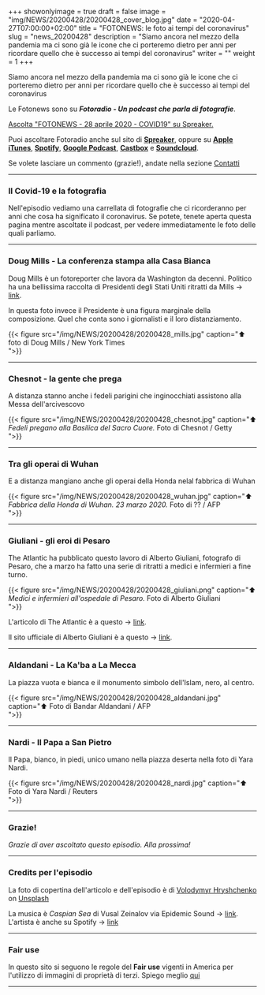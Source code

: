 +++
showonlyimage = true
draft = false
image = "img/NEWS/20200428/20200428_cover_blog.jpg"
date = "2020-04-27T07:00:00+02:00"
title = "FOTONEWS: le foto ai tempi del coronavirus"
slug = "news_20200428"
description = "Siamo ancora nel mezzo della pandemia ma ci sono già le icone che ci porteremo dietro per anni per ricordare quello che è successo ai tempi del coronavirus"
writer = ""
weight = 1
+++

Siamo ancora nel mezzo della pandemia ma ci sono già le icone che ci porteremo dietro per anni per ricordare quello che è successo ai tempi del coronavirus
<!--more-->



Le Fotonews sono su **_Fotoradio - Un podcast che parla di fotografie_**.

<a class="spreaker-player" href="https://www.spreaker.com/episode/26207027" data-resource="episode_id=26207027" data-width="100%" data-height="200px" data-theme="light" data-playlist="false" data-playlist-continuous="false" data-autoplay="false" data-live-autoplay="false" data-chapters-image="true" data-episode-image-position="right" data-hide-logo="false" data-hide-likes="false" data-hide-comments="false" data-hide-sharing="false" data-hide-download="false">Ascolta "FOTONEWS - 28 aprile 2020 - COVID19" su Spreaker.</a>

Puoi ascoltare Fotoradio anche sul sito di <a href="https://www.spreaker.com/show/fotoradio-un-podcast-sulle-fotografie">**Spreaker**</a>, oppure su <a target="blank" href="https://podcasts.apple.com/it/podcast/fotoradio-un-podcast-sulle-fotografie/id1473090985">**Apple iTunes**</a>, <a target="blank" href="https://open.spotify.com/show/3dzBBFOJD2gaz2pRdhlzYh">**Spotify**</a>, <a target="blank" href="https://www.google.com/podcasts?feed=aHR0cHM6Ly93d3cuc3ByZWFrZXIuY29tL3Nob3cvMzYwNzI4OS9lcGlzb2Rlcy9mZWVk">**Google Podcast**</a>, <a target="blank" href="https://castbox.fm/channel/Fotoradio-un-podcast-sulle-fotografie-id2203635?country=it">**Castbox**</a> e <a target="blank" href="https://soundcloud.com/user-153455998">**Soundcloud**</a>.

Se volete lasciare un commento (grazie!), andate nella sezione <a href="/contact/">Contatti</a>

- - -

### Il Covid-19 e la fotografia

Nell'episodio vediamo una carrellata di fotografie che ci ricorderanno per anni che cosa ha significato il coronavirus.
Se potete, tenete aperta questa pagina mentre ascoltate il podcast, per vedere immediatamente le foto delle quali parliamo.


- - -

### Doug Mills - La conferenza stampa alla Casa Bianca

Doug Mills è un fotoreporter che lavora da Washington da decenni. Politico ha una bellissima raccolta di Presidenti degli Stati Uniti ritratti da Mills -> <a target="blank" href="https://www.politico.com/magazine/story/2019/04/26/doug-mills-iconic-president-photos-226744">link</a>.

In questa foto invece il Presidente è una figura marginale della composizione. Quel che conta sono i giornalisti e il loro distanziamento.

{{< figure src="/img/NEWS/20200428/20200428_mills.jpg" caption="⬆︎ foto di Doug Mills / New York Times<br> ">}}


- - -

### Chesnot - la gente che prega

A distanza stanno anche i fedeli parigini che inginocchiati assistono alla Messa dell'arcivescovo

{{< figure src="/img/NEWS/20200428/20200428_chesnot.jpg" caption="⬆︎ _Fedeli pregano alla Basilica del Sacro Cuore._ Foto di Chesnot / Getty<br> ">}}


- - -

### Tra gli operai di Wuhan

E a distanza mangiano anche gli operai della Honda nelal fabbrica di Wuhan

{{< figure src="/img/NEWS/20200428/20200428_wuhan.jpg" caption="⬆︎ _Fabbrica della Honda di Wuhan. 23 marzo 2020._ Foto di ?? / AFP<br> ">}}


- - -

### Giuliani - gli eroi di Pesaro

The Atlantic ha pubblicato questo lavoro di Alberto Giuliani, fotografo di Pesaro, che a marzo ha fatto una serie di ritratti a medici e infermieri a fine turno.

{{< figure src="/img/NEWS/20200428/20200428_giuliani.png" caption="⬆︎ _Medici e infermieri all'ospedale di Pesaro._ Foto di Alberto Giuliani<br> ">}}

L'articolo di The Atlantic è a questo -> <a target="blank" href="https://www.theatlantic.com/health/archive/2020/03/coronavirus-italy-photos-doctors-and-nurses/608671/">link</a>.

Il sito ufficiale di Alberto Giuliani è a questo -> <a target="blank" href="https://www.albertogiuliani.com/">link</a>.

- - -

### Aldandani - La Ka'ba a La Mecca

La piazza vuota e bianca e il monumento simbolo dell'Islam, nero, al centro.

{{< figure src="/img/NEWS/20200428/20200428_aldandani.jpg" caption="⬆︎ Foto di Bandar Aldandani / AFP<br> ">}}


- - -

### Nardi - Il Papa a San Pietro

Il Papa, bianco, in piedi, unico umano nella piazza deserta nella foto di Yara Nardi.

{{< figure src="/img/NEWS/20200428/20200428_nardi.jpg" caption="⬆︎ Foto di Yara Nardi / Reuters<br> ">}}




- - -

### Grazie!

_Grazie di aver ascoltato questo episodio. Alla prossima!_


<!--
- - -
### Bonus Track

Torniamo all'episodio di oggi sul campo di accoglienza di Samos con questa bonus track.
Nicolò Govoni, uno dei fondatori di Still I Rise, racconta in un Tedx, del senso del volontariato e dell'approccio della sua ong verso i bambini del campo di Samos.
Un estratto della clip è in coda all'episodio. Qui la versione integrale del video.

{{< yt 7UKsgk0Ose0 >}}


<br>
-->

<!--
- - -

### Citazioni


- Fabrizio Gatti, con le immagini di Massimo Sestini, _Dimmi dove sei_, National Geographic Italia, giugno 2019

Le voci fuori campo sono tratte dal trailer del documentario di National Geographic Channel diretto da Jesús Garcés Lambert andato in onda il 20 giugno 2019 su Sky e poi boh.
-->

<!--
- - -
### Errata corrige

Nella prima versione dell'episodio, avevo previsto di chiudere con una clip di Nicolò Govoni che racconta il centro creato da Still I Rise alle porte del campo di Samos.
Poi invece ho preferito inserire la clip dal Tedx dove si parla di volontariato che mi pare più interessante. Quindi non torna il mio discorso in chiusura di puntata. Mi spiace
-->

<!--
- - -

### Altri link

- La puntata di **Be My Diary** di Rossella Pivanti citata nell'episodio è ascoltabile a questo (<a target="blank" href="https://www.spreaker.com/user/bemydiary/bmd-s02e10-finito">link</a>)

-->

- - -

### Credits per l'episodio

La foto di copertina dell'articolo e dell'episodio è di [Volodymyr Hryshchenko](https://unsplash.com/@lunarts?utm_source=unsplash&utm_medium=referral&utm_content=creditCopyText)  on  [Unsplash](https://unsplash.com/s/photos/virus-mask?utm_source=unsplash&utm_medium=referral&utm_content=creditCopyText)

La musica è _Caspian Sea_ di Vusal Zeinalov via Epidemic Sound -> <a target="blank" href="https://www.epidemicsound.com/artists/vusal-zeinalov">link</a>. L'artista è anche su Spotify -> <a target="blank" href="https://open.spotify.com/artist/5NRx6vywN3UAl8v3gq1QH3">link</a>

- - -


### Fair use

In questo sito si seguono le regole del **Fair use** vigenti in America per l'utilizzo di immagini di proprietà di terzi. Spiego meglio <a href="/static_page/fair_use/">qui</a>

- - -
